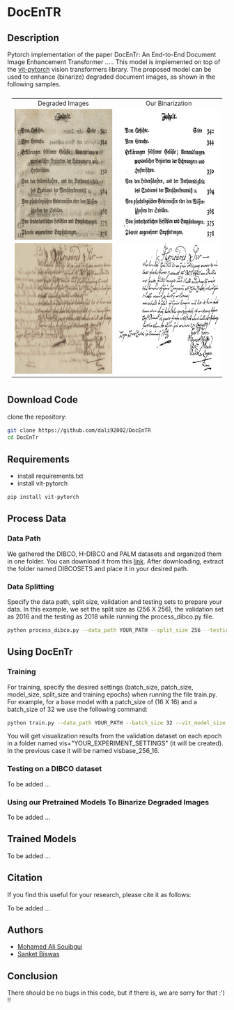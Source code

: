 # DocEnTR
 
## Description
Pytorch implementation of the paper DocEnTr: An End-to-End Document Image Enhancement Transformer ..... This model is implemented on top of the [vit-pytorch](https://github.com/lucidrains/vit-pytorch) vision transformers library. The proposed model can be used to enhance (binarize) degraded document images, as shown in the following samples.
 
<table style="padding:10px">
    <tr>
        <td style="text-align:center">
            Degraded Images 
        </td>
        <td style="text-align:center">
            Our Binarization 
        </td>
    </tr>
    <tr>
        <td style="text-align:center"> 
            <img src="./git_images/3.png"  alt="1" width = 600px height = 300px >
        </td>
        <td style="text-align:center">
            <img src="./git_images/3_pred.png"  alt="2" width = 600px height = 300px>
        </td>
    </tr>
    <tr>
        <td style="text-align:center"> 
            <img src="./git_images/14.png"  alt="1" width = 600px height = 300px >
        </td>
        <td style="text-align:center">
            <img src="./git_images/14_pred.png"  alt="2" width = 600px height = 300px>
        </td>
    </tr>

</table>

## Download Code
clone the repository:
```bash
git clone https://github.com/dali92002/DocEnTR
cd DocEnTr
```
## Requirements
- install requirements.txt
- install vit-pytorch
```bash
pip install vit-pytorch
```
## Process Data
### Data Path
We gathered the DIBCO, H-DIBCO and PALM datasets and organized them in one folder. You can download it from this [link](https://drive.google.com/file/d/16pIO4c-mA2kHc1I3uqMs7VwD4Jb4F1Vc/view?usp=sharing). After downloading, extract the folder named DIBCOSETS and place it in your desired path.
 
### Data Splitting
Specify the data path, split size, validation and testing sets to prepare your data. In this example, we set the split size as (256 X 256), the validation set as 2016 and the testing as 2018 while running the process_dibco.py file.
 
```bash
python process_dibco.py --data_path YOUR_PATH --split_size 256 --testing_dataset 2018 --validation_dataset 2016
```
 
## Using DocEnTr
### Training
For training, specify the desired settings (batch_size, patch_size, model_size, split_size and training epochs) when running the file train.py. For example, for a base model with a patch_size of (16 X 16) and a batch_size of 32 we use the following command:
 
```bash
python train.py --data_path YOUR_PATH --batch_size 32 --vit_model_size base --vit_patch_size 16 --epochs 151 --split_size 256 --validation_dataset 2016
```
You will get visualization results from the validation dataset on each epoch in a folder named vis+"YOUR_EXPERIMENT_SETTINGS" (it will be created). In the previous case it will be named visbase_256_16.
 
### Testing on a DIBCO dataset
To be added ...
### Using our Pretrained Models To Binarize Degraded Images
To be added ...

## Trained Models
To be added ...

## Citation

If you find this useful for your research, please cite it as follows:

To be added ...

## Authors
- [Mohamed Ali Souibgui](https://github.com/dali92002)
- [Sanket Biswas](https://github.com/biswassanket)
## Conclusion
There should be no bugs in this code, but if there is, we are sorry for that :') !! 